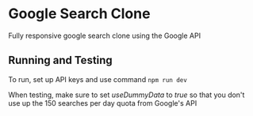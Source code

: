 # Google Search Clone

Fully responsive google search clone using the Google API

## Running and Testing

To run, set up API keys and use command `npm run dev`

When testing, make sure to set _useDummyData_ to _true_ so that you don't use up
the 150 searches per day quota from Google's API
